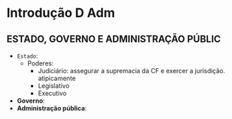 # Introdução D Adm

## ESTADO, GOVERNO  E ADMINISTRAÇÃO PÚBLIC
- `Estado`: 
    - Poderes: 
      - Judiciário: assegurar a supremacia da CF e exercer a jurisdição. atipicamente
      - Legislativo
      - Executivo
- **Governo**:
- **Administração pública**: